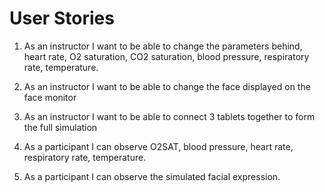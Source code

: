 # User Stories

1. As an instructor I want to be able to change the parameters behind, heart rate, O2 saturation, CO2 saturation, blood pressure, respiratory rate, temperature.

1. As an instructor I want to be able to change the face displayed on the face monitor

1. As an instructor I want to be able to connect 3 tablets together to form the full simulation

1. As a participant I can observe O2SAT, blood pressure, heart rate, respiratory rate, temperature. 

1. As a participant I can observe the simulated facial expression.